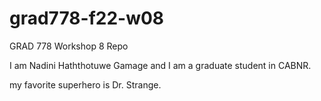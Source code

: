 # grad778-f22-w08
GRAD 778 Workshop 8 Repo

I am Nadini Haththotuwe Gamage and I am a graduate student in CABNR.

 my favorite superhero is Dr. Strange.
